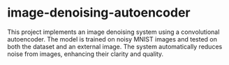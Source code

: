 # image-denoising-autoencoder
This project implements an image denoising system using a convolutional autoencoder. The model is trained on noisy MNIST images and tested on both the dataset and an external image. The system automatically reduces noise from images, enhancing their clarity and quality.
